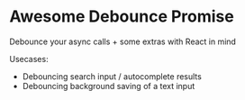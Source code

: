 Awesome Debounce Promise
==========================

Debounce your async calls + some extras with React in mind

Usecases: 

- Debouncing search input / autocomplete results
- Debouncing background saving of a text input




